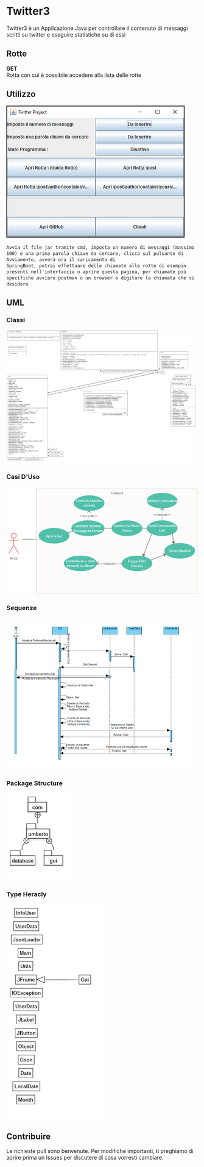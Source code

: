# Twitter3
Twitter3 è un Applicazione Java per controllare il contenuto di messaggi scritti su twitter e eseguire statistiche su di essi

## Rotte
<strong>GET</strong>\
  Rotta con cui è possibile accedere alla lista delle rotte
## Utilizzo
![GUI](https://github.com/UmbertoDiAntonio/Twitter3/blob/master/Final_Twitter_Project%20OOP/src/main/resources/GUI.PNG)

```
Avvia il file jar tramite cmd, imposta un numero di messaggi (massimo 100) e una prima parola chiave da cercare, clicca sul pulsante di Avviamento, avverà ora il caricamento di
SpringBoot, potrai effettuare delle chiamate alle rotte di esempio presenti nell'interfaccia o aprire questa pagina, per chiamate più specifiche avviare postman o un browser e digitare la chiamata che si desidera

```
## UML
### Classi
![UML](https://github.com/UmbertoDiAntonio/Twitter3/blob/master/Twitter3/src/main/resources/UMLClassDiagram.png)
### Casi D'Uso
![UML](https://github.com/UmbertoDiAntonio/Twitter3/blob/master/Twitter3/src/main/resources/UMLCasiD'Uso.PNG)
### Sequenze
![UML](https://github.com/UmbertoDiAntonio/Twitter3/blob/master/Twitter3/src/main/resources/UMLSequence.png)
### Package Structure
![UML](https://github.com/UmbertoDiAntonio/Twitter3/blob/master/Twitter3/src/main/resources/Package%20Structure.png)
### Type Heracly
![UML](https://github.com/UmbertoDiAntonio/Twitter3/blob/master/Twitter3/src/main/resources/Type%20Hierarchy.png)


## Contribuire
Le richieste pull sono benvenute. Per modifiche importanti, ti preghiamo di aprire prima un Issues per discutere di cosa vorresti cambiare.


